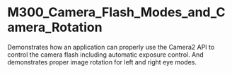 # M300_Camera_Flash_Modes_and_Camera_Rotation

Demonstrates how an application can properly use the Camera2 API to control the camera flash including automatic exposure control. And demonstrates proper image rotation for left and right eye modes.